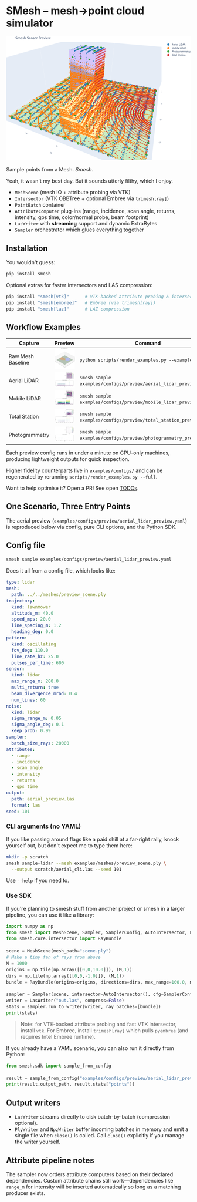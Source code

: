 # SMesh – mesh→point cloud simulator

![Smesh sensor overlay](examples/images/readme_preview.png)

Sample points from a Mesh. *Smesh*.

Yeah, it wasn't my best day. But it sounds utterly filthy, which I enjoy.

- `MeshScene` (mesh IO + attribute probing via VTK)
- `Intersector` (VTK OBBTree + optional Embree via `trimesh[ray]`)
- `PointBatch` container
- `AttributeComputer` plug-ins (range, incidence, scan angle, returns, intensity, gps time, color/normal probe, beam footprint)
- `LasWriter` with **streaming** support and dynamic ExtraBytes
- `Sampler` orchestrator which glues everything together

## Installation

You wouldn't guess:

```bash
pip install smesh
```

Optional extras for faster intersectors and LAS compression:

```bash
pip install "smesh[vtk]"      # VTK-backed attribute probing & intersector
pip install "smesh[embree]"   # Embree (via trimesh[ray])
pip install "smesh[laz]"      # LAZ compression
```

## Workflow Examples

| Capture | Preview | Command |
| --- | --- | --- |
| Raw Mesh Baseline | ![Raw Mesh](examples/images/raw_mesh.png) | `python scripts/render_examples.py --example raw_mesh` |
| Aerial LiDAR | ![Aerial LiDAR](examples/images/aerial_lidar.png) | `smesh sample examples/configs/preview/aerial_lidar_preview.yaml` |
| Mobile LiDAR | ![Mobile LiDAR](examples/images/mobile_lidar.png) | `smesh sample examples/configs/preview/mobile_lidar_preview.yaml` |
| Total Station | ![Total Station](examples/images/total_station.png) | `smesh sample examples/configs/preview/total_station_preview.yaml` |
| Photogrammetry | ![Photogrammetry](examples/images/photogrammetry.png) | `smesh sample examples/configs/preview/photogrammetry_preview.yaml` |

Each preview config runs in under a minute on CPU-only machines, producing lightweight outputs for quick inspection. 

Higher fidelity counterparts live in `examples/configs/` and can be regenerated by rerunning `scripts/render_examples.py --full`.

Want to help optimise it? Open a PR! See open [TODOs](/TODO.md).


## One Scenario, Three Entry Points

The aerial preview (`examples/configs/preview/aerial_lidar_preview.yaml`) is reproduced below via config, pure CLI options, and the Python SDK.

## Config file

```bash
smesh sample examples/configs/preview/aerial_lidar_preview.yaml
```

Does it all from a config file, which looks like:

```yaml
type: lidar
mesh:
  path: ../../meshes/preview_scene.ply
trajectory:
  kind: lawnmower
  altitude_m: 40.0
  speed_mps: 20.0
  line_spacing_m: 1.2
  heading_deg: 0.0
pattern:
  kind: oscillating
  fov_deg: 110.0
  line_rate_hz: 25.0
  pulses_per_line: 600
sensor:
  kind: lidar
  max_range_m: 200.0
  multi_return: true
  beam_divergence_mrad: 0.4
  num_lines: 60
noise:
  kind: lidar
  sigma_range_m: 0.05
  sigma_angle_deg: 0.1
  keep_prob: 0.99
sampler:
  batch_size_rays: 20000
attributes:
  - range
  - incidence
  - scan_angle
  - intensity
  - returns
  - gps_time
output:
  path: aerial_preview.las
  format: las
seed: 101
```

### CLI arguments (no YAML)

If you like passing around flags like a paid shill at a far-right rally, knock yourself out, but don't expect me to type them here:

```bash
mkdir -p scratch
smesh sample-lidar --mesh examples/meshes/preview_scene.ply \
  --output scratch/aerial_cli.las --seed 101
```

Use `--help` if you need to.

### Use SDK

If you're planning to smesh stuff from another project or smesh in a larger pipeline, you can use it like a library:

```python
import numpy as np
from smesh import MeshScene, Sampler, SamplerConfig, AutoIntersector, LasWriter
from smesh.core.intersector import RayBundle

scene = MeshScene(mesh_path="scene.ply")
# Make a tiny fan of rays from above
M = 1000
origins = np.tile(np.array([[0,0,10.0]]), (M,1))
dirs = np.tile(np.array([[0,0,-1.0]]), (M,1))
bundle = RayBundle(origins=origins, directions=dirs, max_range=100.0, multi_hit=False, meta={"gps_time": np.arange(M)*1e-3})

sampler = Sampler(scene, intersector=AutoIntersector(), cfg=SamplerConfig())
writer = LasWriter("out.las", compress=False)
stats = sampler.run_to_writer(writer, ray_batches=[bundle])
print(stats)
```

> Note: for VTK-backed attribute probing and fast VTK intersector, install `vtk`.
> For Embree, install `trimesh[ray]` which pulls `pyembree` (and requires Intel Embree runtime).


If you already have a YAML scenario, you can also run it directly from Python:

```python
from smesh.sdk import sample_from_config

result = sample_from_config("examples/configs/preview/aerial_lidar_preview.yaml")
print(result.output_path, result.stats["points"])
```

## Output writers

- `LasWriter` streams directly to disk batch-by-batch (compression optional).
- `PlyWriter` and `NpzWriter` buffer incoming batches in memory and emit a single file when `close()` is called. Call `close()` explicitly if you manage the writer yourself.

## Attribute pipeline notes

The sampler now orders attribute computers based on their declared dependencies. 
Custom attribute chains still work—dependencies like `range_m` for intensity will 
be inserted automatically so long as a matching producer exists.
